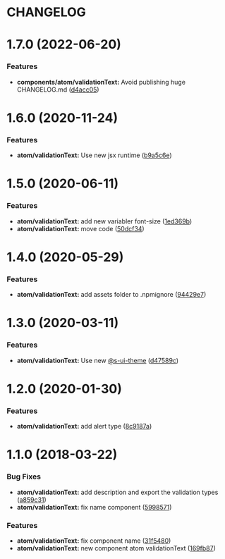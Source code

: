 # CHANGELOG

# 1.7.0 (2022-06-20)


### Features

* **components/atom/validationText:** Avoid publishing huge CHANGELOG.md ([d4acc05](https://github.com/SUI-Components/sui-components/commit/d4acc05a3bdff7a14eb90b0270cc150d0cce4298))



# 1.6.0 (2020-11-24)


### Features

* **atom/validationText:** Use new jsx runtime ([b9a5c6e](https://github.com/SUI-Components/sui-components/commit/b9a5c6eb902d4710a933a9290603cd0d7210b206))



# 1.5.0 (2020-06-11)


### Features

* **atom/validationText:** add new variabler font-size ([1ed369b](https://github.com/SUI-Components/sui-components/commit/1ed369b117fc1df563a327644d037126cac4d0d9))
* **atom/validationText:** move code ([50dcf34](https://github.com/SUI-Components/sui-components/commit/50dcf34634714e0af2365f0855c62ba86f759917))



# 1.4.0 (2020-05-29)


### Features

* **atom/validationText:** add assets folder to .npmignore ([94429e7](https://github.com/SUI-Components/sui-components/commit/94429e7cf0cc116a9748a6611b213dec8b24870f))



# 1.3.0 (2020-03-11)


### Features

* **atom/validationText:** Use new [@s-ui-theme](https://github.com/s-ui-theme) ([d47589c](https://github.com/SUI-Components/sui-components/commit/d47589c09f62da47a90f00d2414a37e9bdac3cc4))



# 1.2.0 (2020-01-30)


### Features

* **atom/validationText:** add alert type ([8c9187a](https://github.com/SUI-Components/sui-components/commit/8c9187a06e45cc56ddbbf841fae7f3962e6c3555))



# 1.1.0 (2018-03-22)


### Bug Fixes

* **atom/validationText:** add description and export the validation types ([a859c31](https://github.com/SUI-Components/sui-components/commit/a859c31a21c76b9d4756230e48ecd85f8d7eab0f))
* **atom/validationText:** fix name component ([5998571](https://github.com/SUI-Components/sui-components/commit/5998571217e03b53a3ca314cfa7c5ba005ce0329))


### Features

* **atom/validationText:** fix component name ([31f5480](https://github.com/SUI-Components/sui-components/commit/31f54807ae22f15a2d448dbd96571626867bd81b))
* **atom/validationText:** new component atom validationText ([169fb87](https://github.com/SUI-Components/sui-components/commit/169fb87f457e0d8427bb1eef63a6b047e7ef6362))




